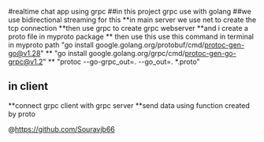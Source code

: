 #realtime chat app using grpc
##in this project grpc use with golang
##we use bidirectional streaming for this
**in main server we use net to create the tcp connection
**then use grpc to create grpc webserver
**and i create a proto file in myproto package
** then use this use this command in terminal in myproto path "go install google.golang.org/protobuf/cmd/protoc-gen-go@v1.28"
**    "go install google.golang.org/grpc/cmd/protoc-gen-go-grpc@v1.2"
** "protoc --go-grpc_out=. --go_out=. *.proto"
## in client
**connect grpc client with grpc server
**send data using function created by proto



































@https://github.com/Souravjb66

